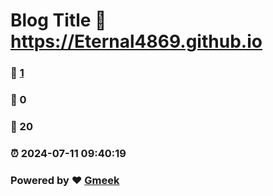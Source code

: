 # Blog Title :link: https://Eternal4869.github.io 
### :page_facing_up: [1](https://Eternal4869.github.io/tag.html) 
### :speech_balloon: 0 
### :hibiscus: 20 
### :alarm_clock: 2024-07-11 09:40:19 
### Powered by :heart: [Gmeek](https://github.com/Meekdai/Gmeek)
